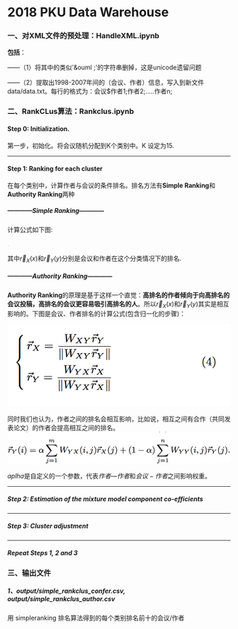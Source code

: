 # 2018 PKU Data Warehouse

### 一、对XML文件的预处理：HandleXML.ipynb

**包括**：

——（1）将其中的类似'&ouml ;'的字符串删掉，这是unicode遗留问题

——（2）提取出1998-2007年间的（会议、作者）信息，写入到新文件 data/data.txt。每行的格式为：会议$作者1;作者2;.....作者n;



### 二、RankCLus算法：Rankclus.ipynb

#### Step 0: Initialization.

第一步，初始化。将会议随机分配到K个类别中。K 设定为15.



***



#### Step 1: Ranking for each cluster

在每个类别中，计算作者与会议的条件排名。排名方法有**Simple Ranking**和**Authority Ranking**两种

##### **————Simple Ranking**————

计算公式如下图:

<img src="pic/1.jpg" width=5></img>

其中$\vec{r}_{X}(x)$和$\vec{r}_{Y}(y)$分别是会议和作者在这个分类情况下的排名.



##### **————Authority Ranking————**

**Authority Ranking**的原理是基于这样一个直觉：**高排名的作者倾向于向高排名的会议投稿，高排名的会议更容易吸引高排名的人**。所以$\vec{r}_{X}(x)$和$\vec{r}_{Y}(y)$其实是相互影响的。下图是会议、作者排名的计算公式(包含归一化的步骤)：

<img src="pic/2.jpg" />

同时我们也认为，作者之间的排名会相互影响，比如说，相互之间有合作（共同发表论文）的作者会提高相互之间的排名。 <img src="pic/3.jpg" />



${aplha}​$ 是自定义的一个参数，代表${作者—作者}​$和${会议-作者}​$之间影响权重。



***



##### Step 2: Estimation of the mixture model component co-efficients



***



##### Step 3: Cluster adjustment



***



##### Repeat Steps 1, 2 and 3



### 三、输出文件

##### 1、output/simple_rankclus_confer.csv, output/simple_rankclus_author.csv

用 simpleranking 排名算法得到的每个类别排名前十的会议/作者

